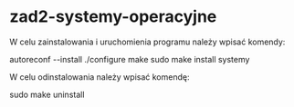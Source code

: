 # zad2-systemy-operacyjne

W celu zainstalowania i uruchomienia programu należy wpisać komendy:

autoreconf --install
./configure
make
sudo make install
systemy

W celu odinstalowania należy wpisać komendę:

sudo make uninstall
